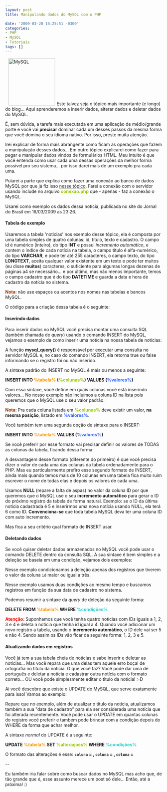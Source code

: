 ```yaml
---
layout: post
title: Manipulando dados do MySQL com o PHP

date: '2009-03-20 16:25:51 -0300'
categories:
- PHP
- MySQL
- Tutoriais
tags: []
---
```

<img class="alignright size-full wp-image-360" style="margin-left: 10px; margin-right: 5px;" title="MySQL" src="/arquivos/2009/03/mysql-167x86.png" alt="MySQL" width="150" />Este talvez seja o tópico mais importante (e longo) do blog... Aqui aprenderemos a inserir dados, alterar dados e deletar dados do MySQL.

É, sem dúvida, a tarefa mais executada em uma aplicação de médio/grande porte e você vai <strong>precisar</strong> dominar cada um desses passos da mesma forma que você domina o seu idioma nativo. Por isso, preste muita atenção.

Irei explicar de forma mais abrangente como ficam as operações que fazem a manipulação desses dados... Em outro tópico explicarei como fazer para pegar e manipular dados vindos de formulários HTML. Meu intuito é que você entenda como usar cada uma dessas operações da melhor forma possível pro seu sistema... por isso darei mais de um exemplo pra cada uma.

Pularei a parte que explica como fazer uma conexão ao banco de dados MySQL por que já fiz isso [nesse tópico](/conexao-mysql-servidor-local-e-externo). Farei a conexão com o servidor usando include no arquivo <span style="color: #99cc00;"><strong>conexao.php</strong></span> que - apenas - faz a conexão o MySQL.

Usarei como exemplo os dados <span class="removed_link" title="http://jbonline.terra.com.br/pextra/2009/03/16/e160323614.asp">dessa notícia</span>, publicada no site do Jornal do Brasil em 16/03/2009 as 23:26.

#### Tabela de exemplo
Usaremos a tabela 'noticias' nos exemplo desse tópico, ela é composta por uma tabela simples de quatro colunas: id, titulo, texto e cadastro. O campo id é numérico (inteiro), do tipo <strong>INT</strong> e possui <em>incremento automático</em>, e contem o índice de cada notícia na tabela, o campo titulo é alfa-numérico, do tipo <strong>VARCHAR</strong>, e pode ter até 255 caracteres, o campo texto, do tipo <strong>LONGTEXT</strong>, aceita qualquer valor existente em um texto e pode ter muitos (eu disse <strong>muitos</strong>) caracteres, o suficiente para algumas longas dezenas de páginas a4 se necessário... e por último, mas não menos importante, temos o campo cadastro que é do tipo <strong>DATETIME </strong>e guarda a data e hora de cadastro da notícia no sistema.

<span style="color: #993300;"><strong>Nota: </strong></span>não use espaços ou acentos nos nomes nas tabelas e bancos MySQL.

O código para a criação dessa tabela é o seguinte:


<div data-gist-id="da43d9bac9a1afd1d6f8" data-gist-show-loading="false"></div>

#### Inserindo dados
Para inserir dados no MySQL você precisa montar uma consulta SQL (também chamada de <em>query</em>) usando o comando INSERT do MySQL, vejamos o exemplo de como inserir uma notícia na nossa tabela de notícias:


<div data-gist-id="c83b8614e7adaf74ddd8" data-gist-show-loading="false"></div>

A função <strong>mysql_query()</strong> é responsável por executar uma consulta no servidor MySQL e, no caso do comando INSERT, ela retorna true ou false informando se o registro foi ou não inserido.

A sintaxe padrão do INSERT no MySQL é mais ou menos a seguinte:

<strong>INSERT INTO <span style="color: #ff9900;">%tabela%</span> (<span style="color: #99cc00;">%colunas%</span>) VALUES (<span style="color: #3366ff;">%valores%</span>)</strong>

Com essa sintaxe, você define em quais colunas você está inserindo valores... No nosso exemplo não incluímos a coluna ID na lista pois queremos que o MySQL use o seu valor padrão.

<span style="color: #993300;"><strong>Nota: </strong></span>Pra cada coluna listada em <span style="color: #99cc00;"><strong>%colunas%</strong></span> deve existir um valor, <strong>na mesma posição</strong>, listado em <span style="color: #3366ff;"><strong>%valores%</strong></span>.

Você também tem uma segunda opção de sintaxe para o INSERT:

<strong>INSERT INTO <span style="color: #ff9900;">%tabela%</span> VALUES (<span style="color: #3366ff;">%valores%</span>)</strong>

Se você preferir por esse formato vai precisar definir os valores de TODAS as colunas da tabela, ficando dessa forma:


<div data-gist-id="2647a12b1685459823ed" data-gist-show-loading="false"></div>

A desvantagem desse formato (diferente do primeiro) é que você precisa dizer o valor de cada uma das colunas da tabela ordenadamente para o PHP. Mas eu particularmente prefiro esse segundo formato de INSERT, ainda mais quando temos mais de 10 colunas em uma tabela fica muito ruim escrever o nome de todas elas e depois os valores de cada uma.

Usamos <strong>NULL</strong> (repare a falta de aspas) no valor da coluna ID por que queremos que o MySQL use o seu <strong>incremento automático</strong> para gerar o ID do próximo registro da tabela de forma natural. Exemplo: se o ID da última notícia cadastrada é 5 e inserirmos uma nova notícia usando NULL, ela terá 6 como ID. <strong>Convenciona-se</strong> que toda tabela MySQL deva ter uma coluna ID com auto incremento.

Mas fica a seu critério qual formato de INSERT usar.

#### Deletando dados
Se você quiser deletar dados armazenados no MySQL você pode usar o comando DELETE dentro da consulta SQL. A sua sintaxe é bem simples e a deleção se baseia em uma condição, vejamos dois exemplos:


<div data-gist-id="e8430aaad142772abf9a" data-gist-show-loading="false"></div>

Nesse exemplo condicionamos a deleção apenas dos registros que tiverem o valor da coluna `id` maior ou igual a três.


<div data-gist-id="ffaeb100c71464cab270" data-gist-show-loading="false"></div>

Nesse exemplo usamos duas condições ao mesmo tempo e buscamos registros em função da sua data de cadastro no sistema.

Podemos resumir a sintaxe da <em>query </em>de deleção da seguinte forma:

<strong>DELETE FROM <span style="color: #ff9900;">%tabela%</span> WHERE <span style="color: #33cccc;">%condições%</span></strong>

<span style="color: #ff0000;"><strong>Atenção:</strong></span> Suponhamos que você tenha quatro notícias com IDs iguais a 1, 2, 3 e 4 e deleta a notícia que tenha id igual a 4. Quando você adicionar um novo registro a tabela, usando o <strong>incremento automático</strong>, o ID dele vai ser 5 e não 4. Sendo assim os IDs vão ficar da seguinte forma: 1, 2, 3 e 5.

#### Atualizando dados em registros
Você já tem a sua tabela cheia de notícias e sabe inserir e deletar as notícias... Mas você repara que uma delas tem aquele erro boçal de ortografia no titulo da notícia. O que você faz? Você pode dar uma de português e deletar a notícia e cadastrar outra notícia com o formato correto... OU você pode simplesmente editar o titulo da notícia!  :-D

Ai você descobre que existe o UPDATE do MySQL, que serve exatamente para isso! Vamos ao exemplo:


<div data-gist-id="eb26d9a1786ffe8e8818" data-gist-show-loading="false"></div>

Repare que no exemplo, além de atualizar o titulo da notícia, atualizamos também a sua "data de cadastro" para ela ser considerada uma notícia que foi alterada recentemente. Você pode usar o UPDATE em quantas colunas do registro você preferir e também pode brincar com a condição depois do WHERE da forma que achar melhor.

A sintaxe <em>normal </em>do UPDATE é a seguinte:

<strong>UPDATE <span style="color: #ff9900;">%tabela%</span> SET <span style="color: #99cc00;">%alteraçoes%</span> WHERE <span style="color: #33cccc;">%condições%</span></strong>

O formato das alterações é esse: <strong>`coluna` = <valor>, `coluna` = <valor>, `coluna` = <valor></strong>

--

Eu também iria falar sobre como buscar dados no MySQL mas acho que, de tão grande que é, esse assunto merece um post só dele... Então, até a próxima! :)

